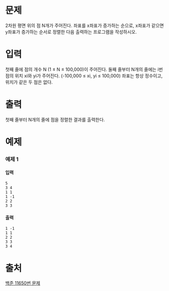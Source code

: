 # 문제
2차원 평면 위의 점 N개가 주어진다. 좌표를 x좌표가 증가하는 순으로, x좌표가 같으면 y좌표가 증가하는 순서로 정렬한 다음 출력하는 프로그램을 작성하시오.

# 입력
첫째 줄에 점의 개수 N (1 ≤ N ≤ 100,000)이 주어진다. 둘째 줄부터 N개의 줄에는 i번점의 위치 xi와 yi가 주어진다. (-100,000 ≤ xi, yi ≤ 100,000) 좌표는 항상 정수이고, 위치가 같은 두 점은 없다.

# 출력
첫째 줄부터 N개의 줄에 점을 정렬한 결과를 출력한다.

# 예제
### 예제 1
#### 입력 
```
5
3 4
1 1
1 -1
2 2
3 3
```
#### 출력
```
1 -1
1 1
2 2
3 3
3 4
```

# 출처
[백준 11650번 문제](https://www.acmicpc.net/problem/11650)


